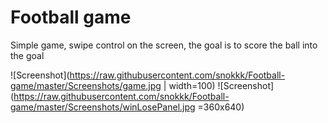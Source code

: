 # Football game
 
 Simple game, swipe control on the screen, the goal is to score the ball into the goal

![Screenshot](https://raw.githubusercontent.com/snokkk/Football-game/master/Screenshots/game.jpg | width=100)
![Screenshot](https://raw.githubusercontent.com/snokkk/Football-game/master/Screenshots/winLosePanel.jpg =360x640)
